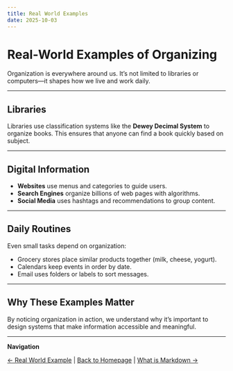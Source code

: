 ```yaml
---
title: Real World Examples
date: 2025-10-03
---
```

# Real-World Examples of Organizing

Organization is everywhere around us. It’s not limited to libraries or computers—it shapes how we live and work daily.  

---

## Libraries

Libraries use classification systems like the **Dewey Decimal System** to organize books. This ensures that anyone can find a book quickly based on subject.  

---

## Digital Information

- **Websites** use menus and categories to guide users.  
- **Search Engines** organize billions of web pages with algorithms.  
- **Social Media** uses hashtags and recommendations to group content.  

---

## Daily Routines

Even small tasks depend on organization:  
- Grocery stores place similar products together (milk, cheese, yogurt).  
- Calendars keep events in order by date.  
- Email uses folders or labels to sort messages.  

---

## Why These Examples Matter

By noticing organization in action, we understand why it’s important to design systems that make information accessible and meaningful.  

---

**Navigation**  

[← Real World Example](foundations-of-organizing/page3.md) | [Back to Homepage](../index.md) | [What is Markdown →](foundations-of-organizing/page4.md) 
